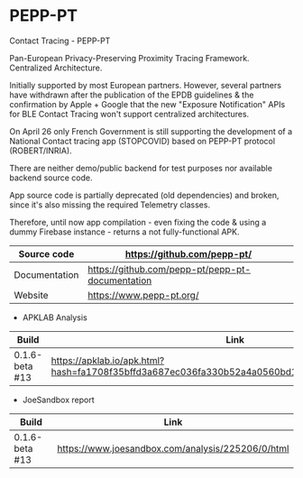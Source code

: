 # PEPP-PT
Contact Tracing - PEPP-PT

Pan-European Privacy-Preserving Proximity Tracing Framework. Centralized Architecture.

Initially supported by most European partners. However, several partners have withdrawn after the publication of the EPDB guidelines & the confirmation by Apple + Google that the new "Exposure Notification" APIs for BLE Contact Tracing won't support centralized architectures.

On April 26 only French Government is still supporting the development of a National Contact tracing app (STOPCOVID) based on PEPP-PT protocol (ROBERT/INRIA).

There are neither demo/public backend for test purposes nor available backend source code.

App source code is partially deprecated (old dependencies) and broken, since it's also missing the required Telemetry classes. 

Therefore, until now app compilation - even fixing the code & using a dummy Firebase instance - returns a not fully-functional APK.

Source code | https://github.com/pepp-pt/
------------|----------------------------
Documentation | https://github.com/pepp-pt/pepp-pt-documentation
Website | https://www.pepp-pt.org/

- APKLAB Analysis

Build | Link
------|-----
0.1.6-beta #13 | https://apklab.io/apk.html?hash=fa1708f35bffd3a687ec036fa330b52a4a0560bd15063fed5aaf60cab2460ddf

- JoeSandbox report

Build | Link
------|-----
0.1.6-beta #13 | https://www.joesandbox.com/analysis/225206/0/html



